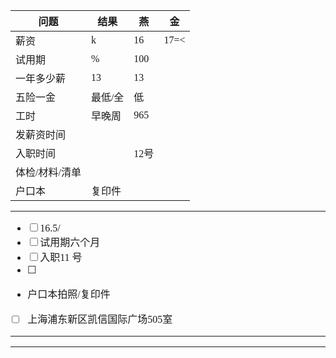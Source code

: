 <font face="Simsun" size=3>

问题 | 结果 | 燕 | 金
---|---|---|---
薪资 | k | 16 | 17=<
试用期 | % | 100 |
一年多少薪 | 13 | 13 |
五险一金 | 最低/全 | 低 |
工时 | 早晚周 | 965 |
发薪资时间 | | |
入职时间 | | 12号 | 
体检/材料/清单 | |  | 
户口本| 复印件 | |

---

- [ ] 16.5/
- [ ] 试用期六个月
- [ ] 入职11 号
- [ ] 
- 户口本拍照/复印件
- [ ] 上海浦东新区凯信国际广场505室

---



---

</font>